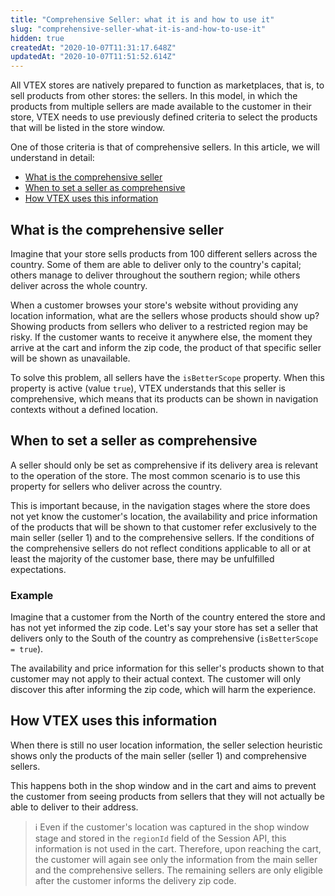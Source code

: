 ```yaml
---
title: "Comprehensive Seller: what it is and how to use it"
slug: "comprehensive-seller-what-it-is-and-how-to-use-it"
hidden: true
createdAt: "2020-10-07T11:31:17.648Z"
updatedAt: "2020-10-07T11:51:52.614Z"
---
```

All VTEX stores are natively prepared to function as marketplaces, that is, to sell products from other stores: the sellers. In this model, in which the products from multiple sellers are made available to the customer in their store, VTEX needs to use previously defined criteria to select the products that will be listed in the store window.

One of those criteria is that of comprehensive sellers. In this article, we will understand in detail:

- [What is the comprehensive seller](#what-is-the-comprehensive-seller)
- [When to set a seller as comprehensive](#when-to-set-a-seller-as-comprehensive)
- [How VTEX uses this information](#how-vtex-uses-this-information)

## What is the comprehensive seller

Imagine that your store sells products from 100 different sellers across the country. Some of them are able to deliver only to the country's capital; others manage to deliver throughout the southern region; while others deliver across the whole country.

When a customer browses your store's website without providing any location information, what are the sellers whose products should show up? Showing products from sellers who deliver to a restricted region may be risky. If the customer wants to receive it anywhere else, the moment they arrive at the cart and inform the zip code, the product of that specific seller will be shown as unavailable.

To solve this problem, all sellers have the `isBetterScope` property. When this property is active (value `true`), VTEX understands that this seller is comprehensive, which means that its products can be shown in navigation contexts without a defined location.

## When to set a seller as comprehensive

A seller should only be set as comprehensive if its delivery area is relevant to the operation of the store. The most common scenario is to use this property for sellers who deliver across the country.

This is important because, in the navigation stages where the store does not yet know the customer's location, the availability and price information of the products that will be shown to that customer refer exclusively to the main seller (seller 1) and to the comprehensive sellers. If the conditions of the comprehensive sellers do not reflect conditions applicable to all or at least the majority of the customer base, there may be unfulfilled expectations.

### Example

Imagine that a customer from the North of the country entered the store and has not yet informed the zip code. Let's say your store has set a seller that delivers only to the South of the country as comprehensive (`isBetterScope = true`).

The availability and price information for this seller's products shown to that customer may not apply to their actual context. The customer will only discover this after informing the zip code, which will harm the experience.

## How VTEX uses this information

When there is still no user location information, the seller selection heuristic shows only the products of the main seller (seller 1) and comprehensive sellers.

This happens both in the shop window and in the cart and aims to prevent the customer from seeing products from sellers that they will not actually be able to deliver to their address.

>ℹ️ Even if the customer's location was captured in the shop window stage and stored in the `regionId` field of the Session API, this information is not used in the cart. Therefore, upon reaching the cart, the customer will again see only the information from the main seller and the comprehensive sellers. The remaining sellers are only eligible after the customer informs the delivery zip code.
